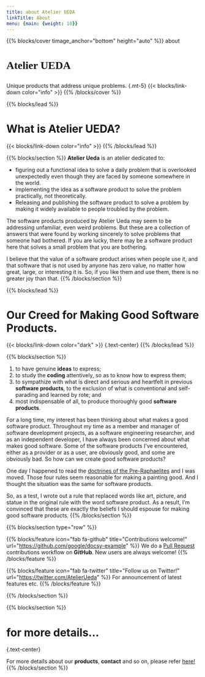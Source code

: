 ```yaml
---
title: about Atelier UEDA
linkTitle: About
menu: {main: {weight: 10}}
---
```


{{% blocks/cover timage_anchor="bottom" height="auto" %}}
about
<h1 class="display-1"><p style="font-family: 'Oleo Script'">Atelier UEDA</p></h1>

Unique products that address unique problems.
{.mt-5}
{{< blocks/link-down color="info" >}}
{{% /blocks/cover %}}

{{% blocks/lead %}}
# What is Atelier UEDA?
{{< blocks/link-down color="info" >}}
{{% /blocks/lead %}}

{{% blocks/section %}}
<b>Atelier Ueda</b> is an atelier dedicated to:

- figuring out a functional idea to solve a daily problem that is overlooked unexpectedly even though they are faced by someone somewhere in the world.
- implementing the idea as a software product to solve the problem practically, not theoretically.
- Releasing and publishing the software product to solve a problem by making it widely available to people troubled by the problem.

The software products produced by Atelier Ueda may seem to be addressing unfamiliar, even weird problems. But these are a collection of answers that were found by working sincerely to solve problems that someone had bothered. 
If you are lucky, there may be a software product here that solves a small problem that you are bothering.  

I believe that the value of a software product arises when people use it, and that software that is not used by anyone has zero value, no matter how great, large, or interesting it is. So, if you like them and use them, there is no greater joy than that.
{{% /blocks/section %}}

{{% blocks/lead %}}
# Our Creed for Making Good Software Products.
{{< blocks/link-down color="dark" >}}
{.text-center}
{{% /blocks/lead %}}

{{% blocks/section %}}
1. to have genuine <b>ideas</b> to express;
2. to study the <b>coding</b> attentively, so as to know how to express them;
3. to sympathize with what is direct and serious and heartfelt in previous <b>software products</b>, to the exclusion of what is conventional and self-parading and learned by rote; and
4. most indispensable of all, to produce thoroughly good <b>software products</b>.

For a long time, my interest has been thinking about what makes a good software product. Throughout my time as a member and manager of software development projects, as a software engineering researcher, and as an independent developer, I have always been concerned about what makes good software. Some of the software products I've encountered, either as a provider or as a user, are obviously good, and some are obviously bad. So how can we create good software products?

One day I happened to read the [doctrines of the Pre-Raphaelites](https://en.wikipedia.org/wiki/Pre-Raphaelite_Brotherhood#Early_doctrines) and I was moved. Those four rules seem reasonable for making a painting good. And I thought the situation was the same for software products.

So, as a test, I wrote out a rule that replaced words like art, picture, and statue in the original rule with the word software product. As a result, I’m convinced that these are exactly the beliefs I should espouse for making good software products.
{{% /blocks/section %}}


{{% blocks/section type="row" %}}

{{% blocks/feature icon="fab fa-github" title="Contributions welcome!"
    url="https://github.com/google/docsy-example" %}}
We do a [Pull Request](https://github.com/UedaTakeyuki/magiclabel-doc2/pulls)
contributions workflow on **GitHub**. New users are always welcome!
{{% /blocks/feature %}}

{{% blocks/feature icon="fab fa-twitter" title="Follow us on Twitter!"
    url="https://twitter.com/AtelierUeda" %}}
For announcement of latest features etc.
{{% /blocks/feature %}}

{{% /blocks/section %}}

{{% blocks/section %}}

# for more details…
{.text-center}

For more details about our <b>products</b>, <b>contact</b> and so on, please refer [here!](https://atelierueda.uedasoft.com/)
{{% /blocks/section %}}